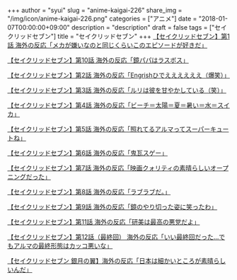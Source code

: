+++
author = "syui"
slug = "anime-kaigai-226"
share_img = "/img/icon/anime-kaigai-226.png"
categories = ["アニメ"]
date = "2018-01-07T00:00:00+09:00"
description = "description"
draft = false
tags = ["セイクリッドセブン"]
title = "セイクリッドセブン"
+++
<a href="http://cough.cocolog-nifty.com/blog/2012/04/1-bcf4.html" rel="nofollow" target="_blank" title="【セイクリッドセブン】第1話 海外の反応「メカが嫌いなのと同じくらいこのエピソードが好きだ」">【セイクリッドセブン】第1話 海外の反応「メカが嫌いなのと同じくらいこのエピソードが好きだ」</a>

<a href="http://cough.cocolog-nifty.com/blog/2012/04/10-6b6c.html" rel="nofollow" target="_blank" title="【セイクリッドセブン】第10話 海外の反応「鏡パパはラスボス」">【セイクリッドセブン】第10話 海外の反応「鏡パパはラスボス」</a>

<a href="http://cough.cocolog-nifty.com/blog/2012/04/2-engrish-b820.html" rel="nofollow" target="_blank" title="【セイクリッドセブン】第2話 海外の反応「Engrishひでええええええ（爆笑）」">【セイクリッドセブン】第2話 海外の反応「Engrishひでええええええ（爆笑）」</a>

<a href="http://cough.cocolog-nifty.com/blog/2012/04/3-d0a3.html" rel="nofollow" target="_blank" title="【セイクリッドセブン】第3話 海外の反応「ルリは彼を甘やかしている（笑）」">【セイクリッドセブン】第3話 海外の反応「ルリは彼を甘やかしている（笑）」</a>

<a href="http://cough.cocolog-nifty.com/blog/2012/04/4-e645.html" rel="nofollow" target="_blank" title="【セイクリッドセブン】第4話 海外の反応「ビーチ＝太陽＝夏＝暑い＝水＝スイカ」">【セイクリッドセブン】第4話 海外の反応「ビーチ＝太陽＝夏＝暑い＝水＝スイカ」</a>

<a href="http://cough.cocolog-nifty.com/blog/2012/04/5-43e5.html" rel="nofollow" target="_blank" title="【セイクリッドセブン】第5話 海外の反応「照れてるアルマってスーパーキュートね」">【セイクリッドセブン】第5話 海外の反応「照れてるアルマってスーパーキュートね」</a>

<a href="http://cough.cocolog-nifty.com/blog/2012/04/6-3de4.html" rel="nofollow" target="_blank" title="【セイクリッドセブン】第6話 海外の反応「鬼瓦スゲー」">【セイクリッドセブン】第6話 海外の反応「鬼瓦スゲー」</a>

<a href="http://cough.cocolog-nifty.com/blog/2012/04/7-38c1.html" rel="nofollow" target="_blank" title="【セイクリッドセブン】第7話 海外の反応「映画クォリティの素晴らしいオープニングだった」">【セイクリッドセブン】第7話 海外の反応「映画クォリティの素晴らしいオープニングだった」</a>

<a href="http://cough.cocolog-nifty.com/blog/2012/04/8-e7d9.html" rel="nofollow" target="_blank" title="【セイクリッドセブン】第8話 海外の反応「ラブラブだ。」">【セイクリッドセブン】第8話 海外の反応「ラブラブだ。」</a>

<a href="http://cough.cocolog-nifty.com/blog/2012/04/9-837f.html" rel="nofollow" target="_blank" title="【セイクリッドセブン】第9話 海外の反応「鏡のやり切った姿に笑ったわ」">【セイクリッドセブン】第9話 海外の反応「鏡のやり切った姿に笑ったわ」</a>

<a href="http://cough.cocolog-nifty.com/blog/2012/05/11-dd30.html" rel="nofollow" target="_blank" title="【セイクリッドセブン】第11話 海外の反応「研美は最高の悪党だよ」">【セイクリッドセブン】第11話 海外の反応「研美は最高の悪党だよ」</a>

<a href="http://cough.cocolog-nifty.com/blog/2012/05/12-3172.html" rel="nofollow" target="_blank" title="【セイクリッドセブン】第12話（最終回） 海外の反応「いい最終回だった…でもアルマの最終形態はカッコ悪いな」">【セイクリッドセブン】第12話（最終回） 海外の反応「いい最終回だった…でもアルマの最終形態はカッコ悪いな」</a>

<a href="http://cough.cocolog-nifty.com/blog/2012/12/post-d7f1.html" rel="nofollow" target="_blank" title="【セイクリッドセブン 銀月の翼】海外の反応「日本は細かいところが素晴らしいんだ」">【セイクリッドセブン 銀月の翼】海外の反応「日本は細かいところが素晴らしいんだ」</a>
